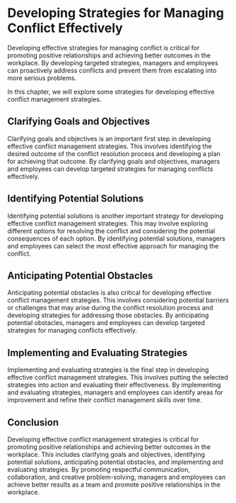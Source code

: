 Developing Strategies for Managing Conflict Effectively
==============================================================================================================

Developing effective strategies for managing conflict is critical for promoting positive relationships and achieving better outcomes in the workplace. By developing targeted strategies, managers and employees can proactively address conflicts and prevent them from escalating into more serious problems.

In this chapter, we will explore some strategies for developing effective conflict management strategies.

Clarifying Goals and Objectives
-------------------------------

Clarifying goals and objectives is an important first step in developing effective conflict management strategies. This involves identifying the desired outcome of the conflict resolution process and developing a plan for achieving that outcome. By clarifying goals and objectives, managers and employees can develop targeted strategies for managing conflicts effectively.

Identifying Potential Solutions
-------------------------------

Identifying potential solutions is another important strategy for developing effective conflict management strategies. This may involve exploring different options for resolving the conflict and considering the potential consequences of each option. By identifying potential solutions, managers and employees can select the most effective approach for managing the conflict.

Anticipating Potential Obstacles
--------------------------------

Anticipating potential obstacles is also critical for developing effective conflict management strategies. This involves considering potential barriers or challenges that may arise during the conflict resolution process and developing strategies for addressing those obstacles. By anticipating potential obstacles, managers and employees can develop targeted strategies for managing conflicts effectively.

Implementing and Evaluating Strategies
--------------------------------------

Implementing and evaluating strategies is the final step in developing effective conflict management strategies. This involves putting the selected strategies into action and evaluating their effectiveness. By implementing and evaluating strategies, managers and employees can identify areas for improvement and refine their conflict management skills over time.

Conclusion
----------

Developing effective conflict management strategies is critical for promoting positive relationships and achieving better outcomes in the workplace. This includes clarifying goals and objectives, identifying potential solutions, anticipating potential obstacles, and implementing and evaluating strategies. By promoting respectful communication, collaboration, and creative problem-solving, managers and employees can achieve better results as a team and promote positive relationships in the workplace.
